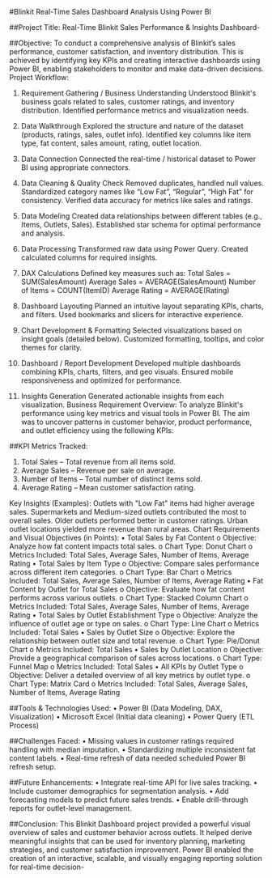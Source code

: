 #Blinkit Real-Time Sales Dashboard Analysis Using Power BI

##Project Title:
Real-Time Blinkit Sales Performance & Insights Dashboard-

##Objective:
To conduct a comprehensive analysis of Blinkit’s sales performance, customer satisfaction, and inventory distribution. This is achieved by identifying key KPIs and creating interactive dashboards using Power BI, enabling stakeholders to monitor and make data-driven decisions.
Project Workflow:

1. Requirement Gathering / Business Understanding
Understood Blinkit's business goals related to sales, customer ratings, and inventory distribution.
Identified performance metrics and visualization needs.

2. Data Walkthrough
Explored the structure and nature of the dataset (products, ratings, sales, outlet info).
Identified key columns like item type, fat content, sales amount, rating, outlet location.

3. Data Connection
Connected the real-time / historical dataset to Power BI using appropriate connectors.

4. Data Cleaning & Quality Check
Removed duplicates, handled null values.
Standardized category names like “Low Fat”, “Regular”, “High Fat” for consistency.
Verified data accuracy for metrics like sales and ratings.

5. Data Modeling
Created data relationships between different tables (e.g., Items, Outlets, Sales).
Established star schema for optimal performance and analysis.

6. Data Processing
Transformed raw data using Power Query.
Created calculated columns for required insights.

7. DAX Calculations
Defined key measures such as:
Total Sales = SUM(SalesAmount)
Average Sales = AVERAGE(SalesAmount)
Number of Items = COUNT(ItemID)
Average Rating = AVERAGE(Rating)

8. Dashboard Layouting
Planned an intuitive layout separating KPIs, charts, and filters.
Used bookmarks and slicers for interactive experience.

9. Chart Development & Formatting
Selected visualizations based on insight goals (detailed below).
Customized formatting, tooltips, and color themes for clarity.

10. Dashboard / Report Development
Developed multiple dashboards combining KPIs, charts, filters, and geo visuals.
Ensured mobile responsiveness and optimized for performance.

11. Insights Generation
Generated actionable insights from each visualization.
 Business Requirement Overview:
To analyze Blinkit's performance using key metrics and visual tools in Power BI. The aim was to uncover patterns in customer behavior, product performance, and outlet efficiency using the following KPIs:

##KPI Metrics Tracked:
1. Total Sales – Total revenue from all items sold.
2. Average Sales – Revenue per sale on average.
3. Number of Items – Total number of distinct items sold.
4. Average Rating – Mean customer satisfaction rating.

Key Insights (Examples):
Outlets with "Low Fat" items had higher average sales.
Supermarkets and Medium-sized outlets contributed the most to overall sales.
Older outlets performed better in customer ratings.
Urban outlet locations yielded more revenue than rural areas.
Chart Requirements and Visual Objectives (in Points):
•	Total Sales by Fat Content
o	Objective: Analyze how fat content impacts total sales.
o	Chart Type: Donut Chart
o	Metrics Included: Total Sales, Average Sales, Number of Items, Average Rating
•	Total Sales by Item Type
o	Objective: Compare sales performance across different item categories.
o	Chart Type: Bar Chart
o	Metrics Included: Total Sales, Average Sales, Number of Items, Average Rating
•	Fat Content by Outlet for Total Sales
o	Objective: Evaluate how fat content performs across various outlets.
o	Chart Type: Stacked Column Chart
o	Metrics Included: Total Sales, Average Sales, Number of Items, Average Rating
•	Total Sales by Outlet Establishment Type
o	Objective: Analyze the influence of outlet age or type on sales.
o	Chart Type: Line Chart
o	Metrics Included: Total Sales
•	Sales by Outlet Size
o	Objective: Explore the relationship between outlet size and total revenue.
o	Chart Type: Pie/Donut Chart
o	Metrics Included: Total Sales
•	Sales by Outlet Location
o	Objective: Provide a geographical comparison of sales across locations.
o	Chart Type: Funnel Map
o	Metrics Included: Total Sales
•	All KPIs by Outlet Type
o	Objective: Deliver a detailed overview of all key metrics by outlet type.
o	Chart Type: Matrix Card
o	Metrics Included: Total Sales, Average Sales, Number of Items, Average Rating



 ##Tools & Technologies Used:
•	Power BI (Data Modeling, DAX, Visualization)
•	Microsoft Excel (Initial data cleaning)
•	Power Query (ETL Process)

##Challenges Faced:
•	Missing values in customer ratings required handling with median imputation.
•	Standardizing multiple inconsistent fat content labels.
•	Real-time refresh of data needed scheduled Power BI refresh setup.

##Future Enhancements:
•	Integrate real-time API for live sales tracking.
•	Include customer demographics for segmentation analysis.
•	Add forecasting models to predict future sales trends.
•	Enable drill-through reports for outlet-level management.

##Conclusion:
This Blinkit Dashboard project provided a powerful visual overview of sales and customer behavior across outlets. It helped derive meaningful insights that can be used for inventory planning, marketing strategies, and customer satisfaction improvement. Power BI enabled the creation of an interactive, scalable, and visually engaging reporting solution for real-time decision-

